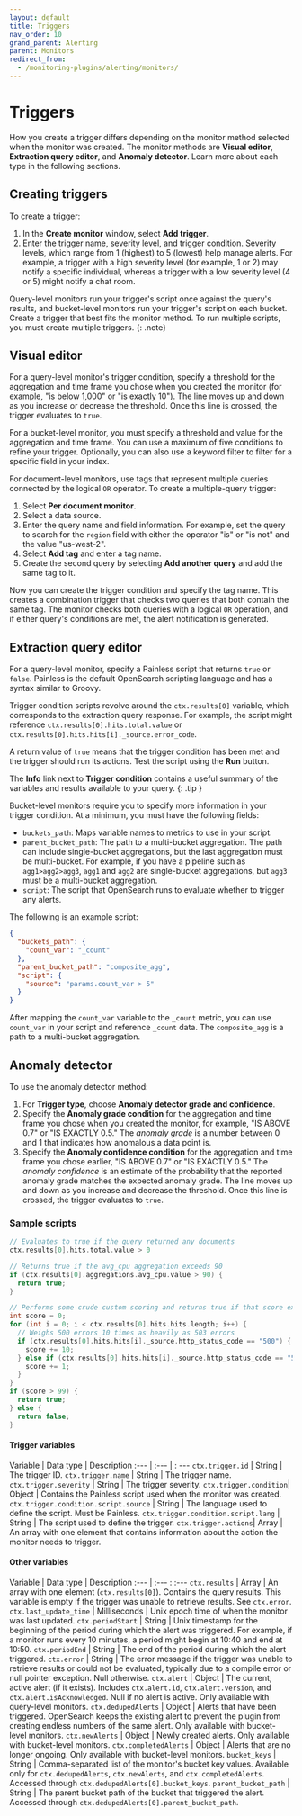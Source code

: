 ```yaml
---
layout: default
title: Triggers
nav_order: 10
grand_parent: Alerting
parent: Monitors
redirect_from:
  - /monitoring-plugins/alerting/monitors/
---
```


# Triggers

How you create a trigger differs depending on the monitor method selected when the monitor was created. The monitor methods are **Visual editor**, **Extraction query editor**, and **Anomaly detector**. Learn more about each type in the following sections.

## Creating triggers

To create a trigger:

1. In the **Create monitor** window, select **Add trigger**.
2. Enter the trigger name, severity level, and trigger condition. Severity levels, which range from 1 (highest) to 5 (lowest) help manage alerts. For example, a trigger with a high severity level (for example, 1 or 2) may notify a specific individual, whereas a trigger with a low severity level (4 or 5) might notify a chat room.

Query-level monitors run your trigger's script once against the query's results, and bucket-level monitors run your trigger's script on each bucket. Create a trigger that best fits the monitor method. To run multiple scripts, you must create multiple triggers.
{: .note}

## Visual editor

For a query-level monitor's trigger condition, specify a threshold for the aggregation and time frame you chose when you created the monitor (for example, "is below 1,000" or "is exactly 10"). The line moves up and down as you increase or decrease the threshold. Once this line is crossed, the trigger evaluates to `true`.

For a bucket-level monitor, you must specify a threshold and value for the aggregation and time frame. You can use a maximum of five conditions to refine your trigger. Optionally, you can also use a keyword filter to filter for a specific field in your index.

For document-level monitors, use tags that represent multiple queries connected by the logical `OR` operator. To create a multiple-query trigger:

1. Select **Per document monitor**.
2. Select a data source. 
3. Enter the query name and field information. For example, set the query to search for the `region` field with either the operator "is" or "is not" and the value "us-west-2".
4. Select **Add tag** and enter a tag name.
5. Create the second query by selecting **Add another query** and add the same tag to it.

Now you can create the trigger condition and specify the tag name. This creates a combination trigger that checks two queries that both contain the same tag. The monitor checks both queries with a logical `OR` operation, and if either query's conditions are met, the alert notification is generated.

## Extraction query editor

For a query-level monitor, specify a Painless script that returns `true` or `false`. Painless is the default OpenSearch scripting language and has a syntax similar to Groovy.

Trigger condition scripts revolve around the `ctx.results[0]` variable, which corresponds to the extraction query response. For example, the script might reference `ctx.results[0].hits.total.value` or `ctx.results[0].hits.hits[i]._source.error_code`.

A return value of `true` means that the trigger condition has been met and the trigger should run its actions. Test the script using the **Run** button.

The **Info** link next to **Trigger condition** contains a useful summary of the variables and results available to your query.
{: .tip }

Bucket-level monitors require you to specify more information in your trigger condition. At a minimum, you must have the following fields:

- `buckets_path`: Maps variable names to metrics to use in your script.
- `parent_bucket_path`: The path to a multi-bucket aggregation. The path can include single-bucket aggregations, but the last aggregation must be multi-bucket. For example, if you have a pipeline such as `agg1>agg2>agg3`, `agg1` and `agg2` are single-bucket aggregations, but `agg3` must be a multi-bucket aggregation.
- `script`: The script that OpenSearch runs to evaluate whether to trigger any alerts.

The following is an example script:

```json
{
  "buckets_path": {
    "count_var": "_count"
  },
  "parent_bucket_path": "composite_agg",
  "script": {
    "source": "params.count_var > 5"
  }
}
```

After mapping the `count_var` variable to the `_count` metric, you can use `count_var` in your script and reference `_count` data. The `composite_agg` is a path to a multi-bucket aggregation.

## Anomaly detector

To use the anomaly detector method:

1. For **Trigger type**, choose **Anomaly detector grade and confidence**. 
2. Specify the **Anomaly grade condition** for the aggregation and time frame you chose when you created the monitor, for example, "IS ABOVE 0.7" or "IS EXACTLY 0.5." The *anomaly grade* is a number between 0 and 1 that indicates how anomalous a data point is.
3. Specify the **Anomaly confidence condition** for the aggregation and time frame you chose earlier, "IS ABOVE 0.7" or "IS EXACTLY 0.5." The *anomaly confidence* is an estimate of the probability that the reported anomaly grade matches the expected anomaly grade. The line moves up and down as you increase and decrease the threshold. Once this line is crossed, the trigger evaluates to `true`.

### Sample scripts


```groovy
// Evaluates to true if the query returned any documents
ctx.results[0].hits.total.value > 0
```

```groovy
// Returns true if the avg_cpu aggregation exceeds 90
if (ctx.results[0].aggregations.avg_cpu.value > 90) {
  return true;
}
```

```groovy
// Performs some crude custom scoring and returns true if that score exceeds a certain value
int score = 0;
for (int i = 0; i < ctx.results[0].hits.hits.length; i++) {
  // Weighs 500 errors 10 times as heavily as 503 errors
  if (ctx.results[0].hits.hits[i]._source.http_status_code == "500") {
    score += 10;
  } else if (ctx.results[0].hits.hits[i]._source.http_status_code == "503") {
    score += 1;
  }
}
if (score > 99) {
  return true;
} else {
  return false;
}
```

#### Trigger variables

Variable | Data type | Description
:--- | :--- | : ---
`ctx.trigger.id` | String | The trigger ID.
`ctx.trigger.name` | String | The trigger name.
`ctx.trigger.severity` | String | The trigger severity.
`ctx.trigger.condition`| Object | Contains the Painless script used when the monitor was created.
`ctx.trigger.condition.script.source` | String | The language used to define the script. Must be Painless.
`ctx.trigger.condition.script.lang` | String | The script used to define the trigger.
`ctx.trigger.actions`| Array | An array with one element that contains information about the action the monitor needs to trigger.

#### Other variables

Variable | Data type | Description
:--- | :--- : :---
`ctx.results` | Array | An array with one element (`ctx.results[0]`). Contains the query results. This variable is empty if the trigger was unable to retrieve results. See `ctx.error`.
`ctx.last_update_time` | Milliseconds | Unix epoch time of when the monitor was last updated.
`ctx.periodStart` | String | Unix timestamp for the beginning of the period during which the alert was triggered. For example, if a monitor runs every 10 minutes, a period might begin at 10:40 and end at 10:50.
`ctx.periodEnd` | String | The end of the period during which the alert triggered.
`ctx.error` | String | The error message if the trigger was unable to retrieve results or could not be evaluated, typically due to a compile error or null pointer exception. Null otherwise.
`ctx.alert` | Object | The current, active alert (if it exists). Includes `ctx.alert.id`, `ctx.alert.version`, and `ctx.alert.isAcknowledged`. Null if no alert is active. Only available with query-level monitors.
`ctx.dedupedAlerts` | Object | Alerts that have been triggered. OpenSearch keeps the existing alert to prevent the plugin from creating endless numbers of the same alert. Only available with bucket-level monitors.
`ctx.newAlerts` | Object | Newly created alerts. Only available with bucket-level monitors.
`ctx.completedAlerts` | Object | Alerts that are no longer ongoing. Only available with bucket-level monitors.
`bucket_keys` | String | Comma-separated list of the monitor's bucket key values. Available only for `ctx.dedupedAlerts`, `ctx.newAlerts`, and `ctx.completedAlerts`. Accessed through `ctx.dedupedAlerts[0].bucket_keys`.
`parent_bucket_path` | String | The parent bucket path of the bucket that triggered the alert. Accessed through `ctx.dedupedAlerts[0].parent_bucket_path`.
